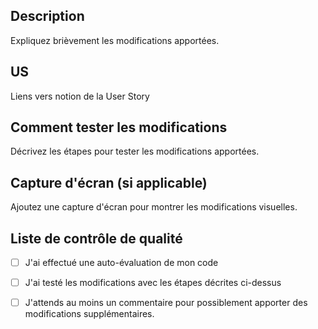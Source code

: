 ## Description

Expliquez brièvement les modifications apportées.

## US

Liens vers notion de la User Story

## Comment tester les modifications

Décrivez les étapes pour tester les modifications apportées.

## Capture d'écran (si applicable)

Ajoutez une capture d'écran pour montrer les modifications visuelles.

## Liste de contrôle de qualité

- [ ] J'ai effectué une auto-évaluation de mon code
- [ ] J'ai testé les modifications avec les étapes décrites ci-dessus
- [ ] J'attends au moins un commentaire pour possiblement apporter des modifications supplémentaires.

